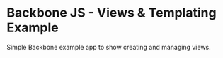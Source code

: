 # Backbone JS - Views & Templating Example

Simple Backbone example app to show creating and managing views.